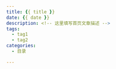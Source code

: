 ```yaml
---
title: {{ title }}
date: {{ date }}
description: <!-- 这里填写首页文章描述 -->
tags: 
  - tag1
  - tag2
categories:
  - 目录

---
```



<!-- 阅读全文分隔符 -->
<!-- more -->
